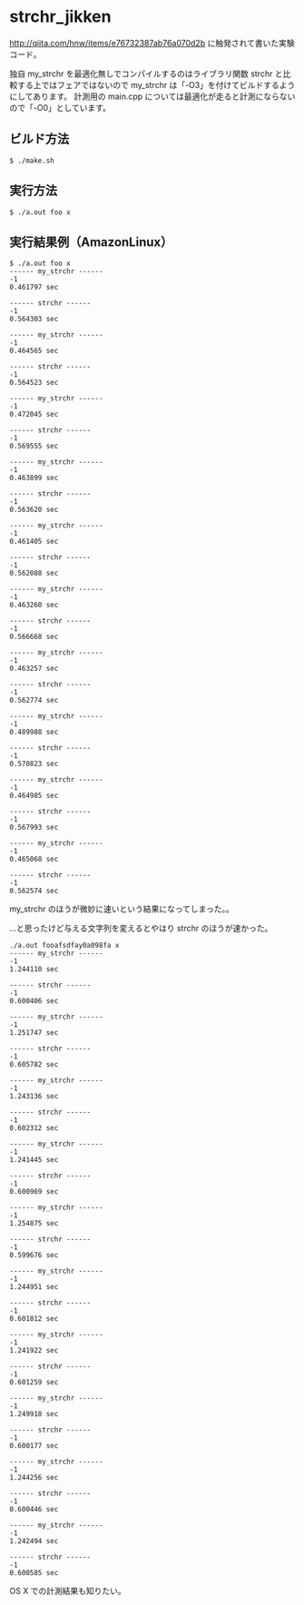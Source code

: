 # strchr_jikken

http://qiita.com/hnw/items/e76732387ab76a070d2b に触発されて書いた実験コード。

独自 my_strchr を最適化無しでコンパイルするのはライブラリ関数 strchr と比較する上ではフェアではないので my_strchr は「-O3」を付けてビルドするようにしてあります。
計測用の main.cpp については最適化が走ると計測にならないので「-O0」としています。

## ビルド方法
```
$ ./make.sh
```

## 実行方法
```
$ ./a.out foo x
```

## 実行結果例（AmazonLinux）
```
$ ./a.out foo x
------ my_strchr ------
-1
0.461797 sec

------ strchr ------
-1
0.564303 sec

------ my_strchr ------
-1
0.464565 sec

------ strchr ------
-1
0.564523 sec

------ my_strchr ------
-1
0.472045 sec

------ strchr ------
-1
0.569555 sec

------ my_strchr ------
-1
0.463899 sec

------ strchr ------
-1
0.563620 sec

------ my_strchr ------
-1
0.461405 sec

------ strchr ------
-1
0.562088 sec

------ my_strchr ------
-1
0.463260 sec

------ strchr ------
-1
0.566668 sec

------ my_strchr ------
-1
0.463257 sec

------ strchr ------
-1
0.562774 sec

------ my_strchr ------
-1
0.489988 sec

------ strchr ------
-1
0.570823 sec

------ my_strchr ------
-1
0.464985 sec

------ strchr ------
-1
0.567993 sec

------ my_strchr ------
-1
0.465068 sec

------ strchr ------
-1
0.562574 sec
```

my_strchr のほうが微妙に速いという結果になってしまった。。

…と思ったけど与える文字列を変えるとやはり strchr のほうが速かった。

```
./a.out fooafsdfay0a098fa x
------ my_strchr ------
-1
1.244110 sec

------ strchr ------
-1
0.600406 sec

------ my_strchr ------
-1
1.251747 sec

------ strchr ------
-1
0.605782 sec

------ my_strchr ------
-1
1.243136 sec

------ strchr ------
-1
0.602312 sec

------ my_strchr ------
-1
1.241445 sec

------ strchr ------
-1
0.600969 sec

------ my_strchr ------
-1
1.254875 sec

------ strchr ------
-1
0.599676 sec

------ my_strchr ------
-1
1.244951 sec

------ strchr ------
-1
0.601812 sec

------ my_strchr ------
-1
1.241922 sec

------ strchr ------
-1
0.601259 sec

------ my_strchr ------
-1
1.249918 sec

------ strchr ------
-1
0.600177 sec

------ my_strchr ------
-1
1.244256 sec

------ strchr ------
-1
0.600446 sec

------ my_strchr ------
-1
1.242494 sec

------ strchr ------
-1
0.600585 sec
```

OS X での計測結果も知りたい。
